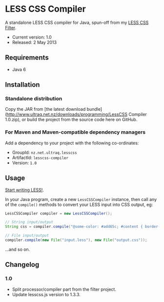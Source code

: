 
LESS CSS Compiler
=================

A standalone LESS CSS compiler for Java, spun-off from my [LESS CSS Filter](https://github.com/ultraq/lesscss-filter).

 - Current version: 1.0
 - Released: 2 May 2013


Requirements
------------

 - Java 6


Installation
------------

### Standalone distribution
Copy the JAR from [the latest download bundle](http://www.ultraq.net.nz/downloads/programming/LessCSS Compiler 1.0.zip),
or build the project from the source code here on GitHub.

### For Maven and Maven-compatible dependency managers
Add a dependency to your project with the following co-ordinates:

 - GroupId: `nz.net.ultraq.lesscss`
 - ArtifactId: `lesscss-compiler`
 - Version: `1.0`


Usage
-----

[Start writing LESS!](http://lesscss.org/).

In your Java program, create a new `LessCSSCompiler` instance, then call any of
the `compile()` methods to convert your LESS input into CSS output, eg:

```java
LessCSSCompiler compiler = new LessCSSCompiler();

// String input/output
String css = compiler.compile("@some-color: #add65c; #content { border-right: 0.25em solid @some-color; }");

// File input/output
compiler.compile(new File("input.less"), new File("output.css"));
```

...and so on.


Changelog
---------

### 1.0
 - Split processor/compiler part from the filter project.
 - Update lesscss.js version to 1.3.3.
